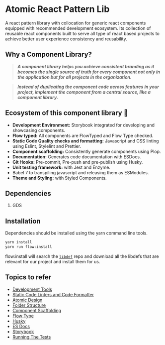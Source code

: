 # Atomic React Pattern Lib
A react pattern library with collocation for generic react components equipped with recommended development ecosystem. Its collection of reusable react components built to serve all type of react based projects to achieve better user experience consistency and reusability.

## Why a Component Library?

> **_A component library helps you achieve consistent branding as it becomes the single source of truth for every component not only in the application but for all projects in the organization._**

> **_Instead of duplicating the component code across features in your project, implement the component from a central source, like a component library._**

## Ecosystem of this component library 🎉

- **Development Environment:** Storybook integrated for developing and showcasing components.
- **Flow typed:** All components are FlowTyped and Flow Type checked.
- **Static Code Quality checks and formatting:** Javascript and CSS linting using Eslint, Stylelint and Prettier.
- **Component scaffolding:** Consistently generate components using Plop.
- **Documentation:** Generates code documentation with ESDocs.
- **Git Hooks:** Pre-commit, Pre-push and pre-publish using Husky.
- **Unit testing framework:** with Jest and Enzyme.
- Babel 7 to transpiling javascript and releasing them as ESModules.
- **Theme and Styling:** with Styled Components.

## Dependencies

1. GDS

## Installation

Dependencies should be installed using the yarn
command line tools.

```sh
yarn install
yarn run flow:install
```

flow:install will search the [`libdef`](https://github.com/flow-typed/flow-typed/blob/master/README.md) repo and download all the libdefs that are relevant for our project and install them for us.

## Topics to refer

- [Development Tools](readme/DevelopmentTools.md)
- [Static Code Linters and Code Formatter](readme/StaticCodeLinters.md)
- [Atomic Design](http://bradfrost.com/blog/post/atomic-web-design/)
- [Folder Structure](readme/FolderStructure.md)
- [Component Scaffolding](readme/Component.md)
- [Flow Type](readme/FlowType.md)
- [Husky](readme/Husky.md)
- [ES Docs](readme/ESDocs.md)
- [Storybook](readme/Storybook.md)
- [Running The Tests](readme/Test.md)
